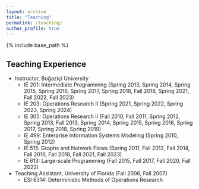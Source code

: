 ```yaml
---
layout: archive
title: "Teaching"
permalink: /teaching/
author_profile: true
---
```


{% include base_path %}

## Teaching Experience

- Instructor, Boğaziçi University
  - IE  201: Intermediate Programming (Spring 2013, Spring 2014, Spring 2015, Spring 2016, Spring 2017, Spring 2018, Fall 2018, Spring 2021, Fall 2022, Fall 2023)
  - IE 203: Operations Research II (Spring 2021, Spring 2022, Spring 2023, Spring 2024)
  - IE  305: Operations Research II (Fall 2010, Fall 2011, Spring 2012, Spring 2013, Fall 2013, Spring 2014, Spring 2015, Spring 2016, Spring 2017, Spring 2018, Spring 2019)
  - IE 499: Enterprise Information Systems Modeling (Spring 2010, Spring 2012)
  - IE 515: Graphs and Network Flows (Spring 2011, Fall 2012, Fall 2014, Fall 2016, Fall 2018, Fall 2021, Fall 2023)
  - IE 613: Large-scale Programming (Fall 2015, Fall 2017, Fall 2020, Fall 2022) 
- Teaching Assistant, University of Florida (Fall 2006, Fall 2007) 
  - ESI 6314: Deterministic Methods of Operations Research
